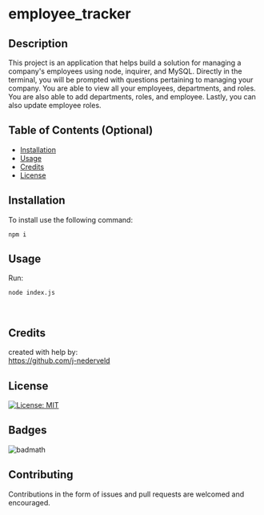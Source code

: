 # employee_tracker

## Description 

This project is an application that helps build a solution for managing a company's employees using node, inquirer, and MySQL. Directly in the terminal, you will be prompted with questions pertaining to managing your company. You are able to view all your employees, departments, and roles. You are also able to add departments, roles, and employee. Lastly, you can also update employee roles.


## Table of Contents (Optional)

* [Installation](#installation)
* [Usage](#usage)
* [Credits](#credits)
* [License](#license)


## Installation
 
 To install use the following command:<br>
<pre><code>npm i</pre></code>

## Usage 

Run: <pre><code>node index.js</pre></code><br>


## Credits

created with help by:<br>
https://github.com/j-nederveld


## License

[![License: MIT](https://img.shields.io/badge/License-MIT-yellow.svg)](https://opensource.org/licenses/MIT)


## Badges

![badmath](https://img.shields.io/github/languages/top/nielsenjared/badmath)

## Contributing


Contributions in the form of issues and pull requests are welcomed and encouraged.

